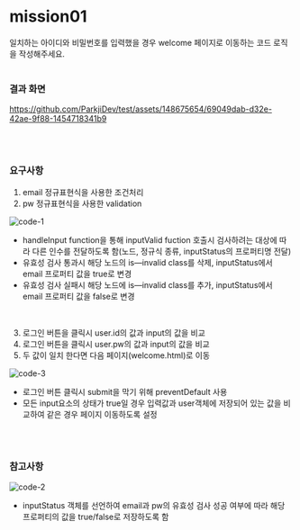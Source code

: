 # mission01

일치하는 아이디와 비밀번호를 입력했을 경우 welcome 페이지로 이동하는 코드 로직을 작성해주세요.
<br/><br/>

### 결과 화면

https://github.com/ParkjiDev/test/assets/148675654/69049dab-d32e-42ae-9f88-1454718341b9


<br/><br/>
### 요구사항

1. email 정규표현식을 사용한 조건처리
2. pw 정규표현식을 사용한 validation

![code-1](https://github.com/ParkjiDev/test/assets/148675654/d63c6ad7-3f49-4536-a7a1-2ed6c13621e2)

- handleInput function을 통해 inputValid fuction 호출시 검사하려는 대상에 따라 다른 인수를 전달하도록 함(노드, 정규식 종류, inputStatus의 프로퍼티명 전달)
- 유효성 검사 통과시 해당 노드의 is—invalid class를 삭제, inputStatus에서 email 프로퍼티 값을 true로 변경
- 유효성 검사 실패시 해당 노드에 is—invalid class를 추가, inputStatus에서 email 프로퍼티 값을 false로 변경
<br/>

3. 로그인 버튼을 클릭시 user.id의 값과 input의 값을 비교
4. 로그인 버튼을 클릭시 user.pw의 값과 input의 값을 비교
3. 두 값이 일치 한다면 다음 페이지(welcome.html)로 이동

![code-3](https://github.com/ParkjiDev/test/assets/148675654/e3111a9f-79e3-42db-ba12-6af948c62bb4)

- 로그인 버튼 클릭시 submit을 막기 위해 preventDefault 사용
- 모든 input요소의 상태가 true일 경우 입력값과 user객체에 저장되어 있는 값을 비교하여 같은 경우 페이지 이동하도록 설정

<br/><br/>


### 참고사항

![code-2](https://github.com/ParkjiDev/test/assets/148675654/e8b5ea8e-38cc-4ed3-8b9a-2d38805ae268)

- inputStatus 객체를 선언하여 email과 pw의 유효성 검사 성공 여부에 따라 해당 프로퍼티의 값을 true/false로 저장하도록 함
